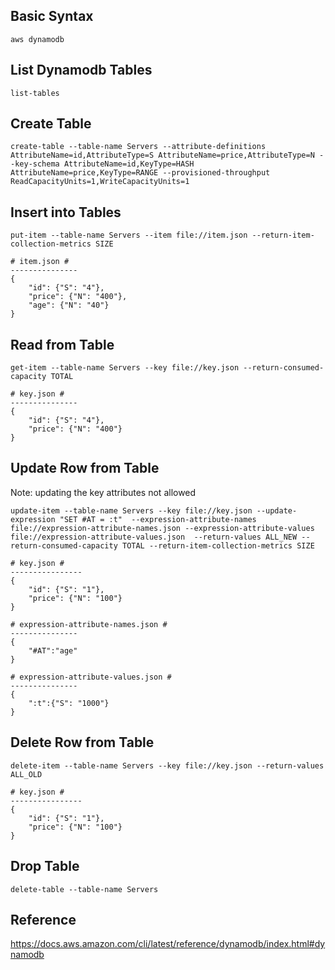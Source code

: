 ## Basic Syntax ##
```
aws dynamodb
```

## List Dynamodb Tables ##

```
list-tables
```

## Create Table ##

```
create-table --table-name Servers --attribute-definitions AttributeName=id,AttributeType=S AttributeName=price,AttributeType=N --key-schema AttributeName=id,KeyType=HASH AttributeName=price,KeyType=RANGE --provisioned-throughput ReadCapacityUnits=1,WriteCapacityUnits=1
```

## Insert into Tables ##

```
put-item --table-name Servers --item file://item.json --return-item-collection-metrics SIZE
```
    # item.json #
    ---------------
    {
        "id": {"S": "4"},
        "price": {"N": "400"},
        "age": {"N": "40"}
    }

## Read from Table ##

```
get-item --table-name Servers --key file://key.json --return-consumed-capacity TOTAL
```
    # key.json #
    ---------------
    {
        "id": {"S": "4"},
        "price": {"N": "400"}
    }

## Update Row from Table ##
Note: updating the key attributes not allowed

```
update-item --table-name Servers --key file://key.json --update-expression "SET #AT = :t"  --expression-attribute-names file://expression-attribute-names.json --expression-attribute-values file://expression-attribute-values.json  --return-values ALL_NEW --return-consumed-capacity TOTAL --return-item-collection-metrics SIZE
```
    # key.json #
    ----------------
    {
        "id": {"S": "1"},
        "price": {"N": "100"}
    }

    # expression-attribute-names.json #
    ---------------
    {
        "#AT":"age"
    }

    # expression-attribute-values.json #
    ---------------
    {
        ":t":{"S": "1000"}
    }

## Delete Row from Table ##
```
delete-item --table-name Servers --key file://key.json --return-values ALL_OLD
```
    # key.json #
    ----------------
    {
        "id": {"S": "1"},
        "price": {"N": "100"}
    }

## Drop Table ##
```
delete-table --table-name Servers
```


## Reference ##

https://docs.aws.amazon.com/cli/latest/reference/dynamodb/index.html#dynamodb
